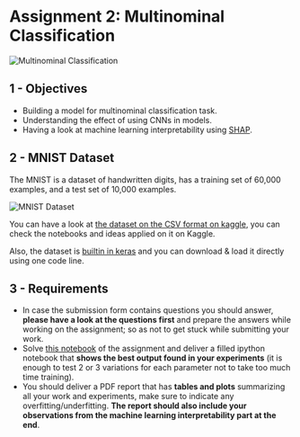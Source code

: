 # Assignment 2: Multinominal Classification

![Multinominal Classification](multinominal_classification.png)

## 1 - Objectives

* Building a model for multinominal classification task.
* Understanding the effect of using CNNs in models.
* Having a look at machine learning interpretability using [SHAP](https://shap.readthedocs.io/en/latest/overviews.html).

## 2 - MNIST Dataset

The MNIST is a dataset of handwritten digits, has a training set of 60,000 examples, and a test set of 10,000 examples.

![MNIST Dataset](MNIST.png)

You can have a look at [the dataset on the CSV format on kaggle](https://www.kaggle.com/oddrationale/mnist-in-csv), you can check the notebooks and ideas applied on it on Kaggle.

Also, the dataset is [builtin in keras](https://keras.io/api/datasets/mnist/) and you can download & load it directly using one code line.

## 3 - Requirements
* In case the submission form contains questions you should answer, **please have a look at the questions first** and prepare the answers while working on the assignment; so as not to get stuck while submitting your work.
* Solve [this notebook](lab2.ipynb) of the assignment and deliver a filled ipython notebook that **shows the best output found in your experiments** (it is enough to test 2 or 3 variations for each parameter not to take too much time training).
* You should deliver a PDF report that has **tables and plots** summarizing all your work and experiments, make sure to indicate any overfitting/underfitting. **The report should also include your observations from the machine learning interpretability part at the end**.
